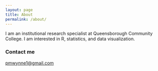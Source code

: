 ```yaml
---
layout: page
title: About
permalink: /about/
---
```


I am an institutional research specialist at Queensborough Community College. I am interested in R, statistics, and data visualization.

### Contact me

[pmwynne1@gmail.com](mailto:pmwynne1@gmail.com)
